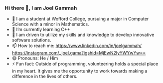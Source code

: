 ### Hi there 👋, I am Joel Gammah

<!--
**joelgammah/joelgammah** is a ✨ _special_ ✨ repository because its `README.md` (this file) appears on your GitHub profile.

Here are some ideas to get you started:
-->
- 🔭 I am a student at Wofford College, pursuing a major in Computer Science with a minor in Mathematics.
- 🌱 I’m currently learning C++
- 👯 I am driven to utilize my skills and knowledge to develop innovative software solutions. 
- 📫 How to reach me: https://www.linkedin.com/in/joelgammah/ https://instagram.com/_joel.gama?igshid=MjEwN2IyYWYwYw==
- 😄 Pronouns: He / Him
- ⚡ Fun fact: Outside of programming, volunteering holds a special place in my heart. It gives me the opportunity to work towards making a difference in the lives of others.


